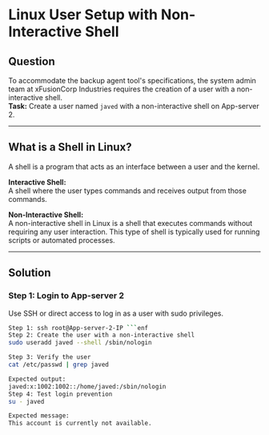 # Linux User Setup with Non-Interactive Shell

## Question
To accommodate the backup agent tool's specifications, the system admin team at xFusionCorp Industries requires the creation of a user with a non-interactive shell.  
**Task:** Create a user named `javed` with a non-interactive shell on App-server 2.

---

## What is a Shell in Linux?
A shell is a program that acts as an interface between a user and the kernel.  

**Interactive Shell:**  
A shell where the user types commands and receives output from those commands.  

**Non-Interactive Shell:**  
A non-interactive shell in Linux is a shell that executes commands without requiring any user interaction. This type of shell is typically used for running scripts or automated processes.

---

## Solution

### Step 1: Login to App-server 2
Use SSH or direct access to log in as a user with sudo privileges.  

```bash
Step 1: ssh root@App-server-2-IP ```enf
Step 2: Create the user with a non-interactive shell
sudo useradd javed --shell /sbin/nologin

Step 3: Verify the user
cat /etc/passwd | grep javed

Expected output:
javed:x:1002:1002::/home/javed:/sbin/nologin
Step 4: Test login prevention
su - javed

Expected message:
This account is currently not available.

